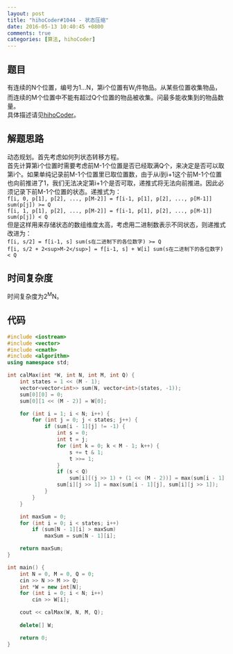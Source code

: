```yaml
---
layout: post
title: "hihoCoder#1044 - 状态压缩"
date: 2016-05-13 10:40:45 +0800
comments: true
categories: [算法, hihoCoder]
---
```


## 题目
有连续的N个位置，编号为1...N，第i个位置有W<sub>i</sub>件物品。从某些位置收集物品，而连续的M个位置中不能有超过Q个位置的物品被收集。问最多能收集到的物品数量。  
具体描述请见[hihoCoder](http://hihocoder.com/problemset/problem/1044)。
<!--more-->
## 解题思路
动态规划。首先考虑如何列状态转移方程。  
首先计算第i个位置时需要考虑前M-1个位置是否已经取满Q个，来决定是否可以取第i个。如果单纯记录前M-1个位置里已取位置数，由于从i到i+1这个前M-1个位置也向前推进了1，我们无法决定第i+1个是否可取，递推式将无法向前推进。因此必须记录下前M-1个位置的状态。递推式为：  
`f[i, 0, p[1], p[2], ..., p[M-2]] = f[i-1, p[1], p[2], ..., p[M-1]] sum(p[j]) >= Q`  
`f[i, 1, p[1], p[2], ..., p[M-2]] = f[i-1, p[1], p[2], ..., p[M-1]] sum(p[j]) < Q`  
但是这样用来存储状态的数组维度太高，考虑用二进制数表示不同状态，则递推式改进为：  
`f[i, s/2] = f[i-1, s] sum(s在二进制下的各位数字) >= Q`  
`f[i, s/2 + 2<sup>M-2</sup>] = f[i-1, s] + W[i] sum(s在二进制下的各位数字) < Q`  
## 时间复杂度
时间复杂度为2<sup>M</sup>N。
## 代码
```c++
#include <iostream>
#include <vector>
#include <cmath>
#include <algorithm>
using namespace std;

int calMax(int *W, int N, int M, int Q) {
	int states = 1 << (M - 1);
	vector<vector<int>> sum(N, vector<int>(states, -1));
	sum[0][0] = 0;
	sum[0][1 << (M - 2)] = W[0];

	for (int i = 1; i < N; i++) {
		for (int j = 0; j < states; j++) {
			if (sum[i - 1][j] != -1) {
				int s = 0;
				int t = j;
				for (int k = 0; k < M - 1; k++) {
					s += t & 1;
					t >>= 1;
				}
				if (s < Q)
					sum[i][(j >> 1) + (1 << (M - 2))] = max(sum[i - 1][j] + W[i], sum[i][(j >> 1) + (1 << (M - 2))]);
				sum[i][j >> 1] = max(sum[i - 1][j], sum[i][j >> 1]);
			}
		}
	}

	int maxSum = 0;
	for (int i = 0; i < states; i++)
		if (sum[N - 1][i] > maxSum)
			maxSum = sum[N - 1][i];

	return maxSum;
}

int main() {
	int N = 0, M = 0, Q = 0;
	cin >> N >> M >> Q;
	int *W = new int[N];
	for (int i = 0; i < N; i++)
		cin >> W[i];

	cout << calMax(W, N, M, Q);
	
	delete[] W;

	return 0;
}
```